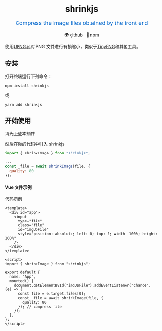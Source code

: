 <h1 align="center">shrinkjs</h1>

<p align="center" style="color:#0066cc;font-size:18px">Compress the image files obtained by the front end</p>

<p align="center">
  🌍 <a href="https://github.com/GHkmmm/shrinkjs" target="_blank">github</a>&nbsp;&nbsp;
  🚀 <a href="https://www.npmjs.com/package/shrinkjs" target="_blank">npm</a>
</p>



使用[UPNG.js](https://github.com/photopea/UPNG.js)对 PNG 文件进行有损缩小，类似于[TinyPNG](https://tinypng.com/)和其他工具。

## 安装

打开终端运行下列命令：

```
npm install shrinkjs
```

或

```
yarn add shrinkjs
```

## 开始使用

请先[下载]()本插件

然后在你的代码中引入 shrinkjs

```js
import { shrinkImage } from "shrinkjs";

...
const _file = await shrinkImage(file, {
  quality: 80
});
```

#### Vue 文件示例

代码示例

```vue
<template>
  <div id="app">
    <input
      type="file"
      class="file"
      id="imgUpFile"
      style="position: absolute; left: 0; top: 0; width: 100%; height: 100%"
    />
  </div>
</template>

<script>
import { shrinkImage } from "shrinkjs";

export default {
  name: "App",
  mounted() {
    document.getElementById("imgUpFile").addEventListener("change", (e) => {
      const file = e.target.files[0];
      const _file = await shrinkImage(file, {
        quality: 80
      }); // compress file
    });
  },
};
</script>
```

